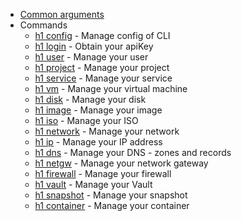* [Common arguments](common-arguments.md)
* Commands
  * [h1 config](config.md) - Manage config of CLI
  * [h1 login](login.md) - Obtain your apiKey
  * [h1 user](user.md) - Manage your user
  * [h1 project](project.md) - Manage your project
  * [h1 service](service.md) - Manage your service
  * [h1 vm](vm.md) - Manage your virtual machine
  * [h1 disk](disk.md) - Manage your disk
  * [h1 image](image.md) - Manage your image
  * [h1 iso](iso.md) - Manage your ISO
  * [h1 network](network.md) - Manage your network
  * [h1 ip](ip.md) - Manage your IP address
  * [h1 dns](dns.md) - Manage your DNS - zones and records
  * [h1 netgw](netgw.md) - Manage your network gateway
  * [h1 firewall](firewall.md) - Manage your firewall
  * [h1 vault](vault.md) - Manage your Vault
  * [h1 snapshot](snapshot.md) - Manage your snapshot
  * [h1 container](container.md) - Manage your container
